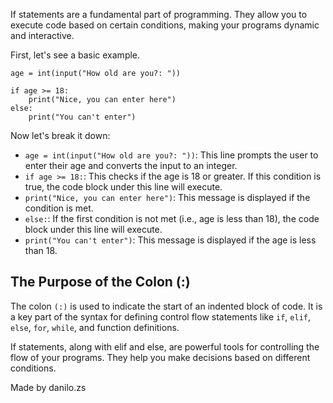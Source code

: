 If statements are a fundamental part of programming. They allow you to execute code based on certain conditions, making your programs dynamic and interactive. 

First, let's see a basic example. 
```
age = int(input("How old are you?: "))

if age >= 18:
    print("Nice, you can enter here")
else:
    print("You can't enter")

```
Now let's break it down:
- `age = int(input("How old are you?: "))`: This line prompts the user to enter their age and converts the input to an integer.
- `if age >= 18:`: This checks if the age is 18 or greater. If this condition is true, the code block under this line will execute.
- `print("Nice, you can enter here")`: This message is displayed if the condition is met.
- `else:`: If the first condition is not met (i.e., age is less than 18), the code block under this line will execute.
- `print("You can't enter")`: This message is displayed if the age is less than 18.

## The Purpose of the Colon (:)
The colon `(:)` is used to indicate the start of an indented block of code. It is a key part of the syntax for defining control flow statements like `if`, `elif`, `else`, `for`, `while`, and function definitions.

If statements, along with elif and else, are powerful tools for controlling the flow of your programs. They help you make decisions based on different conditions.

Made by danilo.zs
